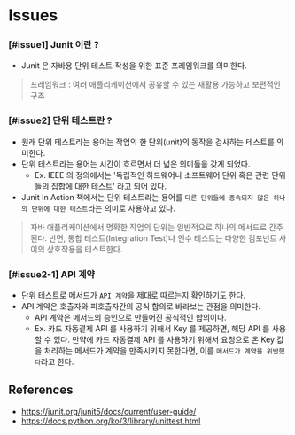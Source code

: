 # Issues

### [#issue1] Junit 이란 ?

- Junit 은 자바용 단위 테스트 작성을 위한 표준 프레임워크를 의미한다.

> 프레임워크 : 여러 애플리케이션에서 공유할 수 있는 재활용 가능하고 보편적인 구조

### [#issue2] 단위 테스트란 ?

- 원래 단위 테스트라는 용어는 작업의 한 단위(unit)의 동작을 검사하는 테스트를 의미한다.
- 단위 테스트라는 용어는 시간이 흐르면서 더 넓은 의미들을 갖게 되었다.
  - Ex. IEEE 의 정의에서는 '독립적인 하드웨어나 소프트웨어 단위 혹은 관련 단위들의 집합에 대한 테스트' 라고 되어 있다.
- Junit In Action 책에서는 단위 테스트라는 용어를 `다른 단위들에 종속되지 않은 하나의 단위에 대한 테스트`라는 의미로 사용하고 있다.

> 자바 애플리케이션에서 명확한 작업의 단위는 일반적으로 하나의 메서드로 간주된다. 반면, 통합 테스트(Integration Test)나 인수 테스트는 다양한 컴포넌트 사이의 상호작용을 테스트한다.

### [#issue2-1] API 계약

- 단위 테스트로 메서드가 `API 계약`을 제대로 따르는지 확인하기도 한다.
- API 계약은 호출자와 피호출자간의 공식 합의로 바라보는 관점을 의미한다.
  - API 계약은 메서드의 승인으로 만들어진 공식적인 합의이다.
  - Ex. 카드 자동결제 API 를 사용하기 위해서 Key 를 제공하면, 해당 API 를 사용할 수 있다. 만약에 카드 자동결제 API 를 사용하기 위해서 요청으로 온 Key 값을 처리하는 메서드가 계약을 만족시키지 못한다면, 이를 `메서드가 계약을 위반했다`라고 한다.

## References

- https://junit.org/junit5/docs/current/user-guide/
- https://docs.python.org/ko/3/library/unittest.html
